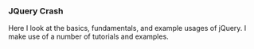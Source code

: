 ### JQuery Crash
Here I look at the basics, fundamentals, and example usages of jQuery. I make use of a number of tutorials and examples.

